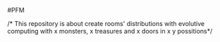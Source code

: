 #PFM




/* This repository is about create rooms' distributions with evolutive computing with x monsters, x treasures and x doors in x y possitions*/

